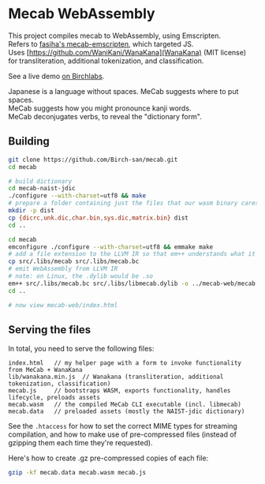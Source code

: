 # Mecab WebAssembly

This project compiles mecab to WebAssembly, using Emscripten.  
Refers to [fasiha's mecab-emscripten](https://github.com/fasiha/mecab-emscripten), which targeted JS.  
Uses [https://github.com/WaniKani/WanaKana](WanaKana) (MIT license) for transliteration, additional tokenization, and classification.

See a live demo [on Birchlabs](https://birchlabs.co.uk/wasm/index.html).

Japanese is a language without spaces. MeCab suggests where to put spaces.  
MeCab suggests how you might pronounce kanji words.  
MeCab deconjugates verbs, to reveal the "dictionary form".

## Building


```bash
git clone https://github.com/Birch-san/mecab.git
cd mecab

# build dictionary
cd mecab-naist-jdic
./configure --with-charset=utf8 && make
# prepare a folder containing just the files that our wasm binary cares about
mkdir -p dist
cp {dicrc,unk.dic,char.bin,sys.dic,matrix.bin} dist
cd ..

cd mecab
emconfigure ./configure --with-charset=utf8 && emmake make
# add a file extension to the LLVM IR so that em++ understands what it is
cp src/.libs/mecab src/.libs/mecab.bc
# emit WebAssembly from LLVM IR
# note: on Linux, the .dylib would be .so
em++ src/.libs/mecab.bc src/.libs/libmecab.dylib -o ../mecab-web/mecab.html -s EXPORTED_FUNCTIONS="['_mecab_do2', '_mecab_model_new2', '_mecab_model_destroy', '_mecab_strerror', '_mecab_model_new_tagger', '_mecab_destroy', '_mecab_nbest_sparse_tostr', '_mecab_sparse_tostr']" -s EXTRA_EXPORTED_RUNTIME_METHODS='["cwrap", "addOnExit"]' --no-heap-copy -s ALLOW_MEMORY_GROWTH=1 --preload-file ../mecab-naist-jdic/dist@naist-jdic/
cd ..

# now view mecab-web/index.html
```

## Serving the files

In total, you need to serve the following files:

```
index.html   // my helper page with a form to invoke functionality from MeCab + WanaKana
lib/wanakana.min.js  // Wanakana (transliteration, additional tokenization, classification)
mecab.js     // bootstraps WASM, exports functionality, handles lifecycle, preloads assets
mecab.wasm   // the compiled MeCab CLI executable (incl. libmecab)
mecab.data   // preloaded assets (mostly the NAIST-jdic dictionary)
```

See the `.htaccess` for how to set the correct MIME types for streaming compilation, and how to make use of pre-compressed files (instead of gzipping them each time they're requested).

Here's how to create .gz pre-compressed copies of each file:

```bash
gzip -kf mecab.data mecab.wasm mecab.js
```